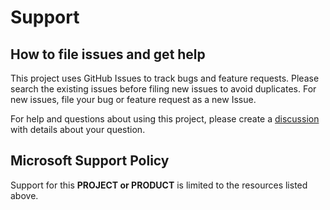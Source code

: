 # Support

## How to file issues and get help

This project uses GitHub Issues to track bugs and feature requests. Please search the existing
issues before filing new issues to avoid duplicates.  For new issues, file your bug or
feature request as a new Issue.

For help and questions about using this project, please create a [discussion](https://github.com/microsoft/vscodetestcover/discussions) with details about your question.

## Microsoft Support Policy

Support for this **PROJECT or PRODUCT** is limited to the resources listed above.
